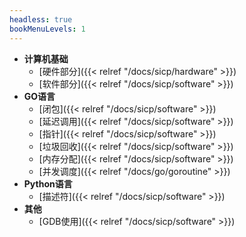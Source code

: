 ```yaml
---
headless: true
bookMenuLevels: 1
---
```


- **计算机基础**
  - [硬件部分]({{< relref "/docs/sicp/hardware" >}})
  - [软件部分]({{< relref "/docs/sicp/software" >}})
- **GO语言**
  - [闭包]({{< relref "/docs/sicp/software" >}})
  - [延迟调用]({{< relref "/docs/sicp/software" >}})
  - [指针]({{< relref "/docs/sicp/software" >}})
  - [垃圾回收]({{< relref "/docs/sicp/software" >}})
  - [内存分配]({{< relref "/docs/sicp/software" >}})
  - [并发调度]({{< relref "/docs/go/goroutine" >}})
- **Python语言**
  - [描述符]({{< relref "/docs/sicp/software" >}})
- **其他**
  - [GDB使用]({{< relref "/docs/sicp/software" >}})
